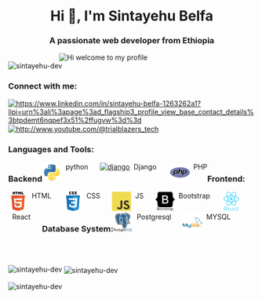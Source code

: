 <h1 align="center">Hi 👋, I'm Sintayehu Belfa</h1>
<h3 align="center">A passionate web developer from Ethiopia</h3>
<img align="right" alt="Hi welcome to my profile" width="400" src="https://www.google.com/url?sa=i&url=https%3A%2F%2Fdribbble.com%2Fshots%2F4502924-Python-developer- animation&psig=AOvVaw1n8EVwv2GVI0GTSsj--H3f&ust=1705412062403000&source=images&cd=vfe&opi=89978449&ved=0CBIQjRxqFwoTCNjJi5fB34MDFQAAAAAdAAAAABAD"

<p align="left"> <img src="https://komarev.com/ghpvc/?username=sintayehu-dev&label=Profile%20views&color=0e75b6&style=flat" alt="sintayehu-dev" /> </p>

<h3 align="left">Connect with me:</h3>
<p align="left">
<a href="https://linkedin.com/in/https://www.linkedin.com/in/sintayehu-belfa-1263262a1?lipi=urn%3ali%3apage%3ad_flagship3_profile_view_base_contact_details%3btpdemt6nqpef3x51%2ffugvw%3d%3d" target="blank"><img align="center" src="https://raw.githubusercontent.com/rahuldkjain/github-profile-readme-generator/master/src/images/icons/Social/linked-in-alt.svg" alt="https://www.linkedin.com/in/sintayehu-belfa-1263262a1?lipi=urn%3ali%3apage%3ad_flagship3_profile_view_base_contact_details%3btpdemt6nqpef3x51%2ffugvw%3d%3d" height="30" width="40" /></a>
<a href="https://www.youtube.com/c/http://www.youtube.com/@trialblazers_tech" target="blank"><img align="center" src="https://raw.githubusercontent.com/rahuldkjain/github-profile-readme-generator/master/src/images/icons/Social/youtube.svg" alt="http://www.youtube.com/@trialblazers_tech" height="30" width="40" /></a>
</p>


<h3 align="left">Languages and Tools:</h3>
<div align="left"
  <div style="display: flex; flex-wrap: wrap;">
  <h3>Backend</h3>
    <a href="https://www.python.org" target="_blank" rel="noreferrer"> <img src="https://raw.githubusercontent.com/devicons/devicon/master/icons/python/python-original.svg" alt="python" width="40" height="40"/></a>&nbsp;&nbsp;python&nbsp;&nbsp;&nbsp;&nbsp;&nbsp;&nbsp;<a href="https://www.djangoproject.com/" target="_blank" rel="noreferrer"> <img src="https://cdn.worldvectorlogo.com/logos/django.svg" alt="django" width="40" height="40"/></a>&nbsp;&nbsp;Django &nbsp;&nbsp;&nbsp;&nbsp;&nbsp;&nbsp;<a href="https://www.php.net" target="_blank" rel="noreferrer"> <img src="https://raw.githubusercontent.com/devicons/devicon/master/icons/php/php-original.svg" alt="php" width="40" height="40"/></a>&nbsp;&nbsp;PHP
    <h3>Frontend:</h3>
    <a href="https://www.w3.org/html/" target="_blank" rel="noreferrer"> <img src="https://raw.githubusercontent.com/devicons/devicon/master/icons/html5/html5-original-wordmark.svg" alt="html5" width="40" height="40"/></a>&nbsp;&nbsp;HTML&nbsp;&nbsp;&nbsp;&nbsp;&nbsp;&nbsp;
    <a href="https://www.w3schools.com/css/" target="_blank" rel="noreferrer"> <img src="https://raw.githubusercontent.com/devicons/devicon/master/icons/css3/css3-original-wordmark.svg" alt="css3" width="40" height="40"/></a>&nbsp;&nbsp;CSS&nbsp;&nbsp;&nbsp;&nbsp;&nbsp;&nbsp;
    <a href="https://developer.mozilla.org/en-US/docs/Web/JavaScript" target="_blank" rel="noreferrer"> <img src="https://raw.githubusercontent.com/devicons/devicon/master/icons/javascript/javascript-original.svg" alt="javascript" width="40" height="40"/></a>&nbsp;&nbsp;JS&nbsp;&nbsp;&nbsp;&nbsp;&nbsp;&nbsp;
    <a href="https://getbootstrap.com" target="_blank" rel="noreferrer"> <img src="https://raw.githubusercontent.com/devicons/devicon/master/icons/bootstrap/bootstrap-plain-wordmark.svg" alt="bootstrap" width="40" height="40"/></a>&nbsp;&nbsp;Bootstrap&nbsp;&nbsp;&nbsp;&nbsp;&nbsp;&nbsp;
    <a href="https://reactjs.org/" target="_blank" rel="noreferrer"> <img src="https://raw.githubusercontent.com/devicons/devicon/master/icons/react/react-original-wordmark.svg" alt="react" width="40" height="40"/></a>&nbsp;&nbsp;React&nbsp;&nbsp;&nbsp;&nbsp;&nbsp;&nbsp;
    <h3>Database System:</h3>
    <a href="https://www.postgresql.org" target="_blank" rel="noreferrer"> <img src="https://raw.githubusercontent.com/devicons/devicon/master/icons/postgresql/postgresql-original-wordmark.svg" alt="postgresql" width="40" height="40"/></a>&nbsp;&nbsp;Postgresql&nbsp;&nbsp;&nbsp;&nbsp;&nbsp;&nbsp;
    <a href="https://www.mysql.com/" target="_blank" rel="noreferrer"> <img src="https://raw.githubusercontent.com/devicons/devicon/master/icons/mysql/mysql-original-wordmark.svg" alt="mysql" width="40" height="40"/></a>&nbsp;&nbsp;MYSQL
   </div>
</div>
<br>
<br>
<p><img align="left" src="https://github-readme-stats.vercel.app/api/top-langs?username=sintayehu-dev&show_icons=true&locale=en&layout=compact" alt="sintayehu-dev" /></p>

<p>&nbsp;<img align="center" src="https://github-readme-stats.vercel.app/api?username=sintayehu-dev&show_icons=true&locale=en" alt="sintayehu-dev" /></p>

<p><img align="center" src="https://github-readme-streak-stats.herokuapp.com/?user=sintayehu-dev&" alt="sintayehu-dev" /></p>
